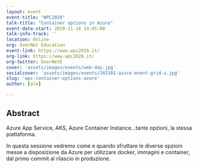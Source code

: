 ```yaml
---
layout: event
event-title: "WPC2020"
talk-title: "Container options in Azure"
event-date-start: 2020-11-18 14:45:00
talk-info-track: ''
location: Online
org: OverNet Education
event-link: https://www.wpc2020.it/
org-link: https://www.wpc2020.it/
org-twitter: OverNetE
cover: 'assets/images/events/web-day.jpg'
socialcover: 'assets/images/events/202101-azure-event-grid-s.jpg'
slug: 'wpc-container-options-azure'
author: [ale]

---
```

## Abstract
Azure App Service, AKS, Azure Container Instance...tante opzioni, la stessa piattaforma.

In questa sessione vedremo come e quando sfruttare le diverse opzioni messe a disposizione da Azure per utilizzare docker, immagini e container, dal primo commit al rilascio in produzione.
